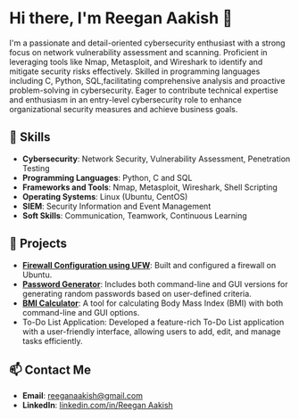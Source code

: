 
# Hi there, I'm Reegan Aakish  👋

I'm a passionate and detail-oriented cybersecurity enthusiast with a strong focus on network vulnerability assessment and scanning. Proficient in leveraging tools like Nmap, Metasploit, and Wireshark to identify and mitigate security risks effectively. Skilled in programming languages including C, Python, SQL,facilitating comprehensive analysis and proactive problem-solving in cybersecurity. Eager to contribute technical expertise and enthusiasm in an entry-level cybersecurity role to enhance organizational security measures and achieve business goals.

## 🚀 Skills

- **Cybersecurity**: Network Security, Vulnerability Assessment, Penetration Testing
- **Programming Languages**: Python, C and SQL
- **Frameworks and Tools**: Nmap, Metasploit, Wireshark, Shell Scripting
- **Operating Systems**: Linux (Ubuntu, CentOS)
- **SIEM**: Security Information and Event Management
- **Soft Skills**: Communication, Teamwork, Continuous Learning


## 🌟 Projects
- **[Firewall Configuration using UFW](https://github.com/Reegan-758/ufw-firewall-configuration)**: Built and configured a firewall on Ubuntu.
- **[Password Generator](https://github.com/Reegan-758/password-generator)**: Includes both command-line and GUI versions for generating random passwords based on user-defined criteria.
- **[BMI Calculator](https://github.com/Reegan-758/bmi-calculator)**: A tool for calculating Body Mass Index (BMI) with both command-line and GUI options.
- To-Do List Application: Developed a feature-rich To-Do List application with a user-friendly interface, allowing users to add, edit, and manage tasks efficiently.

## 📫 Contact Me
- **Email**: reeganaakish@gmail.com
- **LinkedIn**: [linkedin.com/in/Reegan Aakish](www.linkedin.com/in/reegan-aakish-c-690a12232)
